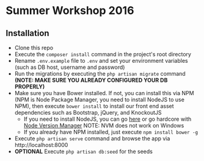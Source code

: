 # Summer Workshop 2016

## Installation
- Clone this repo
- Execute the `composer install` command in the project's root directory
- Rename `.env.example` file to `.env` and set your environment variables (such as DB host, username and password)
- Run the migrations by executing the `php artisan migrate` command **(NOTE: MAKE SURE YOU ALREADY CONFIGURED YOUR DB PROPERLY)**
- Make sure you have Bower installed. If not, you can install this via NPM (NPM is Node Package Manager, you need to install NodeJS to use NPM), then execute `bower install` to install our front end asset dependencies such as Bootstrap, jQuery, and KnockoutJS
	* If you need to install NodeJS, you can go [here](https://nodejs.org/en/) or go hardcore with [Node Version Manager](https://github.com/creationix/nvm) NOTE: NVM does not work on Windows
	* If you already have NPM installed, just execute `npm install bower -g`
- Execute `php artisan serve` command and browse the app via http://localhost:8000
- **OPTIONAL** Execute `php artisan db:seed` for the seeds